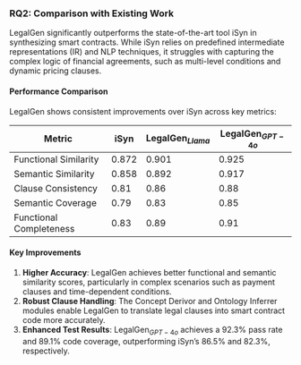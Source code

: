 ### **RQ2: Comparison with Existing Work**

LegalGen significantly outperforms the state-of-the-art tool iSyn in synthesizing smart contracts. While iSyn relies on predefined intermediate representations (IR) and NLP techniques, it struggles with capturing the complex logic of financial agreements, such as multi-level conditions and dynamic pricing clauses.

#### **Performance Comparison**
LegalGen shows consistent improvements over iSyn across key metrics:

| Metric                  | iSyn   | LegalGen$_{Llama}$ | LegalGen$_{GPT-4o}$ |
|-------------------------|--------|--------------------|---------------------|
| Functional Similarity  | 0.872  | 0.901              | 0.925              |
| Semantic Similarity    | 0.858  | 0.892              | 0.917              |
| Clause Consistency     | 0.81   | 0.86               | 0.88               |
| Semantic Coverage      | 0.79   | 0.83               | 0.85               |
| Functional Completeness| 0.83   | 0.89               | 0.91               |

#### **Key Improvements**
1. **Higher Accuracy**: LegalGen achieves better functional and semantic similarity scores, particularly in complex scenarios such as payment clauses and time-dependent conditions.
2. **Robust Clause Handling**: The Concept Derivor and Ontology Inferrer modules enable LegalGen to translate legal clauses into smart contract code more accurately.
3. **Enhanced Test Results**: LegalGen$_{GPT-4o}$ achieves a 92.3% pass rate and 89.1% code coverage, outperforming iSyn’s 86.5% and 82.3%, respectively.

